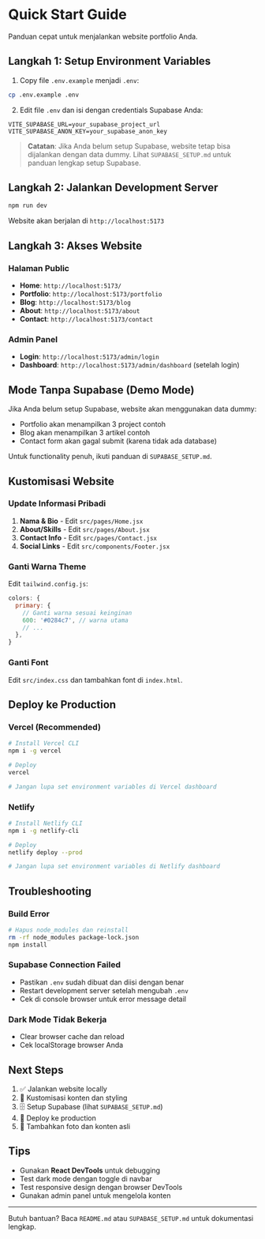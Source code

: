 # Quick Start Guide

Panduan cepat untuk menjalankan website portfolio Anda.

## Langkah 1: Setup Environment Variables

1. Copy file `.env.example` menjadi `.env`:
```bash
cp .env.example .env
```

2. Edit file `.env` dan isi dengan credentials Supabase Anda:
```env
VITE_SUPABASE_URL=your_supabase_project_url
VITE_SUPABASE_ANON_KEY=your_supabase_anon_key
```

> **Catatan**: Jika Anda belum setup Supabase, website tetap bisa dijalankan dengan data dummy. Lihat `SUPABASE_SETUP.md` untuk panduan lengkap setup Supabase.

## Langkah 2: Jalankan Development Server

```bash
npm run dev
```

Website akan berjalan di `http://localhost:5173`

## Langkah 3: Akses Website

### Halaman Public
- **Home**: `http://localhost:5173/`
- **Portfolio**: `http://localhost:5173/portfolio`
- **Blog**: `http://localhost:5173/blog`
- **About**: `http://localhost:5173/about`
- **Contact**: `http://localhost:5173/contact`

### Admin Panel
- **Login**: `http://localhost:5173/admin/login`
- **Dashboard**: `http://localhost:5173/admin/dashboard` (setelah login)

## Mode Tanpa Supabase (Demo Mode)

Jika Anda belum setup Supabase, website akan menggunakan data dummy:
- Portfolio akan menampilkan 3 project contoh
- Blog akan menampilkan 3 artikel contoh
- Contact form akan gagal submit (karena tidak ada database)

Untuk functionality penuh, ikuti panduan di `SUPABASE_SETUP.md`.

## Kustomisasi Website

### Update Informasi Pribadi

1. **Nama & Bio** - Edit `src/pages/Home.jsx`
2. **About/Skills** - Edit `src/pages/About.jsx`
3. **Contact Info** - Edit `src/pages/Contact.jsx`
4. **Social Links** - Edit `src/components/Footer.jsx`

### Ganti Warna Theme

Edit `tailwind.config.js`:
```javascript
colors: {
  primary: {
    // Ganti warna sesuai keinginan
    600: '#0284c7', // warna utama
    // ...
  },
}
```

### Ganti Font

Edit `src/index.css` dan tambahkan font di `index.html`.

## Deploy ke Production

### Vercel (Recommended)

```bash
# Install Vercel CLI
npm i -g vercel

# Deploy
vercel

# Jangan lupa set environment variables di Vercel dashboard
```

### Netlify

```bash
# Install Netlify CLI
npm i -g netlify-cli

# Deploy
netlify deploy --prod

# Jangan lupa set environment variables di Netlify dashboard
```

## Troubleshooting

### Build Error
```bash
# Hapus node_modules dan reinstall
rm -rf node_modules package-lock.json
npm install
```

### Supabase Connection Failed
- Pastikan `.env` sudah dibuat dan diisi dengan benar
- Restart development server setelah mengubah `.env`
- Cek di console browser untuk error message detail

### Dark Mode Tidak Bekerja
- Clear browser cache dan reload
- Cek localStorage browser Anda

## Next Steps

1. ✅ Jalankan website locally
2. 📝 Kustomisasi konten dan styling
3. 🗄️ Setup Supabase (lihat `SUPABASE_SETUP.md`)
4. 🚀 Deploy ke production
5. 🎨 Tambahkan foto dan konten asli

## Tips

- Gunakan **React DevTools** untuk debugging
- Test dark mode dengan toggle di navbar
- Test responsive design dengan browser DevTools
- Gunakan admin panel untuk mengelola konten

---

Butuh bantuan? Baca `README.md` atau `SUPABASE_SETUP.md` untuk dokumentasi lengkap.

